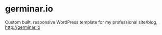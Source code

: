 # germinar.io

Custom built, responsive WordPress template for my professional site/blog, http://germinar.io
